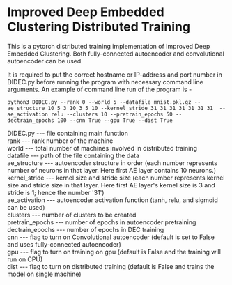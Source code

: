 # Improved Deep Embedded Clustering Distributed Training
This is a pytorch distributed training implementation of Improved Deep Embedded Clustering. Both fully-connected autoencoder and convolutional autoencoder can be used. 

It is required to put the correct hostname or IP-address and port number in DIDEC.py before running the program with necessary command line arguments. An example of command line run of the program is -

```python3 DIDEC.py --rank 0 --world 5 --datafile mnist.pkl.gz --ae_structure 10 5 3 10 3 5 10 --kernel_stride 31 31 31 31 31 31 31  --ae_activation relu --clusters 10 --pretrain_epochs 50 --dectrain_epochs 100 --cnn True --gpu True --dist True```

DIDEC.py        --- file containing main function<br />
rank            --- rank number of the machine<br />
world           --- total number of machines involved in distributed training<br />
datafile        --- path of the file containing the data<br />
ae_structure    --- autoencoder structure in order (each number represents number of neurons in that layer. Here first AE layer contains 10 neurons.)<br />
kernel_stride   --- kernel size and stride size (each number represents kernel size and stride size in that layer. Here first AE layer's kernel size is 3 and stride is 1; hence the number '31')<br />
ae_activation   --- autoencoder activation function (tanh, relu, and sigmoid can be used)<br />
clusters        --- number of clusters to be created<br />
pretrain_epochs --- number of epochs in autoencoder pretraining<br />
dectrain_epochs --- number of epochs in DEC training<br />
cnn             --- flag to turn on Convolutional autoencoder (default is set to False and uses fully-connected autoencoder)<br />
gpu             --- flag to turn on training on gpu (default is False and the training will run on CPU)<br />
dist            --- flag to turn on distributed training (default is False and trains the model on single machine)<br />
